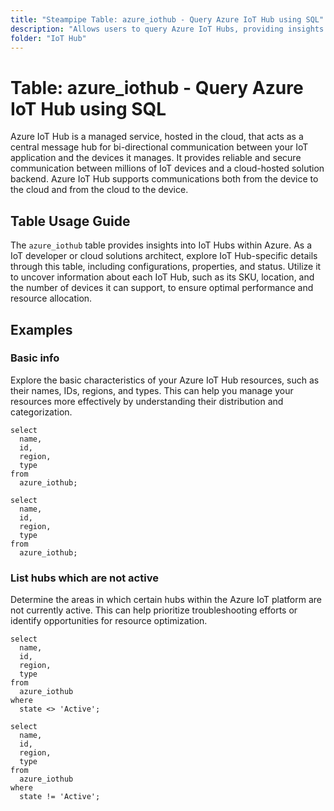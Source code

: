 ```yaml
---
title: "Steampipe Table: azure_iothub - Query Azure IoT Hub using SQL"
description: "Allows users to query Azure IoT Hubs, providing insights into the configurations, properties, and status of each IoT hub deployed in Azure."
folder: "IoT Hub"
---
```


# Table: azure_iothub - Query Azure IoT Hub using SQL

Azure IoT Hub is a managed service, hosted in the cloud, that acts as a central message hub for bi-directional communication between your IoT application and the devices it manages. It provides reliable and secure communication between millions of IoT devices and a cloud-hosted solution backend. Azure IoT Hub supports communications both from the device to the cloud and from the cloud to the device.

## Table Usage Guide

The `azure_iothub` table provides insights into IoT Hubs within Azure. As a IoT developer or cloud solutions architect, explore IoT Hub-specific details through this table, including configurations, properties, and status. Utilize it to uncover information about each IoT Hub, such as its SKU, location, and the number of devices it can support, to ensure optimal performance and resource allocation.

## Examples

### Basic info
Explore the basic characteristics of your Azure IoT Hub resources, such as their names, IDs, regions, and types. This can help you manage your resources more effectively by understanding their distribution and categorization.

```sql+postgres
select
  name,
  id,
  region,
  type
from
  azure_iothub;
```

```sql+sqlite
select
  name,
  id,
  region,
  type
from
  azure_iothub;
```

### List hubs which are not active
Determine the areas in which certain hubs within the Azure IoT platform are not currently active. This can help prioritize troubleshooting efforts or identify opportunities for resource optimization.

```sql+postgres
select
  name,
  id,
  region,
  type
from
  azure_iothub
where
  state <> 'Active';
```

```sql+sqlite
select
  name,
  id,
  region,
  type
from
  azure_iothub
where
  state != 'Active';
```